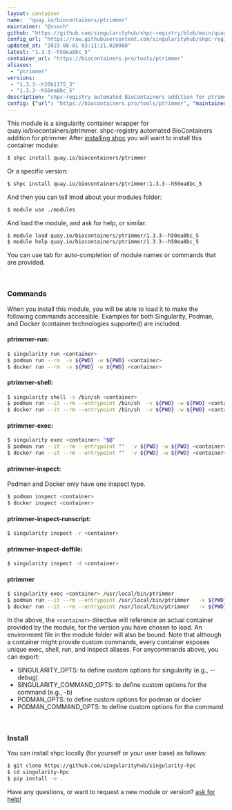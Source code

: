 ```yaml
---
layout: container
name:  "quay.io/biocontainers/ptrimmer"
maintainer: "@vsoch"
github: "https://github.com/singularityhub/shpc-registry/blob/main/quay.io/biocontainers/ptrimmer/container.yaml"
config_url: "https://raw.githubusercontent.com/singularityhub/shpc-registry/main/quay.io/biocontainers/ptrimmer/container.yaml"
updated_at: "2023-08-01 03:11:21.020960"
latest: "1.3.3--h50ea8bc_5"
container_url: "https://biocontainers.pro/tools/ptrimmer"
aliases:
 - "ptrimmer"
versions:
 - "1.3.3--h20b1175_3"
 - "1.3.3--h50ea8bc_5"
description: "shpc-registry automated BioContainers addition for ptrimmer"
config: {"url": "https://biocontainers.pro/tools/ptrimmer", "maintainer": "@vsoch", "description": "shpc-registry automated BioContainers addition for ptrimmer", "latest": {"1.3.3--h50ea8bc_5": "sha256:18a091694e62e08b67237af54c6a592ef2887b6e684b90051c04675a5099dd34"}, "tags": {"1.3.3--h20b1175_3": "sha256:d516a4370f67baf243fc19cf83f21ce3cec0b9f6112eab48ae9af6a9cf607f0e", "1.3.3--h50ea8bc_5": "sha256:18a091694e62e08b67237af54c6a592ef2887b6e684b90051c04675a5099dd34"}, "docker": "quay.io/biocontainers/ptrimmer", "aliases": {"ptrimmer": "/usr/local/bin/ptrimmer"}}
---
```


This module is a singularity container wrapper for quay.io/biocontainers/ptrimmer.
shpc-registry automated BioContainers addition for ptrimmer
After [installing shpc](#install) you will want to install this container module:


```bash
$ shpc install quay.io/biocontainers/ptrimmer
```

Or a specific version:

```bash
$ shpc install quay.io/biocontainers/ptrimmer:1.3.3--h50ea8bc_5
```

And then you can tell lmod about your modules folder:

```bash
$ module use ./modules
```

And load the module, and ask for help, or similar.

```bash
$ module load quay.io/biocontainers/ptrimmer/1.3.3--h50ea8bc_5
$ module help quay.io/biocontainers/ptrimmer/1.3.3--h50ea8bc_5
```

You can use tab for auto-completion of module names or commands that are provided.

<br>

### Commands

When you install this module, you will be able to load it to make the following commands accessible.
Examples for both Singularity, Podman, and Docker (container technologies supported) are included.

#### ptrimmer-run:

```bash
$ singularity run <container>
$ podman run --rm  -v ${PWD} -w ${PWD} <container>
$ docker run --rm  -v ${PWD} -w ${PWD} <container>
```

#### ptrimmer-shell:

```bash
$ singularity shell -s /bin/sh <container>
$ podman run --it --rm --entrypoint /bin/sh  -v ${PWD} -w ${PWD} <container>
$ docker run --it --rm --entrypoint /bin/sh  -v ${PWD} -w ${PWD} <container>
```

#### ptrimmer-exec:

```bash
$ singularity exec <container> "$@"
$ podman run --it --rm --entrypoint ""  -v ${PWD} -w ${PWD} <container> "$@"
$ docker run --it --rm --entrypoint ""  -v ${PWD} -w ${PWD} <container> "$@"
```

#### ptrimmer-inspect:

Podman and Docker only have one inspect type.

```bash
$ podman inspect <container>
$ docker inspect <container>
```

#### ptrimmer-inspect-runscript:

```bash
$ singularity inspect -r <container>
```

#### ptrimmer-inspect-deffile:

```bash
$ singularity inspect -d <container>
```


#### ptrimmer

```bash
$ singularity exec <container> /usr/local/bin/ptrimmer
$ podman run --it --rm --entrypoint /usr/local/bin/ptrimmer   -v ${PWD} -w ${PWD} <container> -c " $@"
$ docker run --it --rm --entrypoint /usr/local/bin/ptrimmer   -v ${PWD} -w ${PWD} <container> -c " $@"
```



In the above, the `<container>` directive will reference an actual container provided
by the module, for the version you have chosen to load. An environment file in the
module folder will also be bound. Note that although a container
might provide custom commands, every container exposes unique exec, shell, run, and
inspect aliases. For anycommands above, you can export:

 - SINGULARITY_OPTS: to define custom options for singularity (e.g., --debug)
 - SINGULARITY_COMMAND_OPTS: to define custom options for the command (e.g., -b)
 - PODMAN_OPTS: to define custom options for podman or docker
 - PODMAN_COMMAND_OPTS: to define custom options for the command

<br>

### Install

You can install shpc locally (for yourself or your user base) as follows:

```bash
$ git clone https://github.com/singularityhub/singularity-hpc
$ cd singularity-hpc
$ pip install -e .
```

Have any questions, or want to request a new module or version? [ask for help!](https://github.com/singularityhub/singularity-hpc/issues)